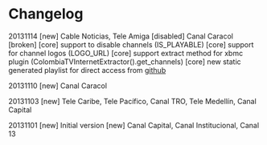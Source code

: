 Changelog
=========

20131114
[new] Cable Noticias, Tele Amiga
[disabled] Canal Caracol [broken]
[core] support to disable channels (IS_PLAYABLE)
[core] support for channel logos (LOGO_URL)
[core] support extract method for xbmc plugin (ColombiaTVInternetExtractor().get_channels)
[core] new static generated playlist for direct access from [github](https://raw.github.com/iemejia/streamingcolombia/master/tvcolombia-static.m3u)

20131110
[new] Canal Caracol

20131103
[new] Tele Caribe, Tele Pacífico, Canal TRO, Tele Medellín, Canal Capital

20131101
[new] Initial version
[new] Canal Capital, Canal Institucional, Canal 13
